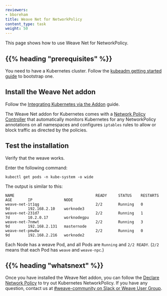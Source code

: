 ```yaml
---
reviewers:
- bboreham
title: Weave Net for NetworkPolicy
content_type: task
weight: 50
---
```


<!-- overview -->

This page shows how to use Weave Net for NetworkPolicy.



## {{% heading "prerequisites" %}}


You need to have a Kubernetes cluster. Follow the [kubeadm getting started guide](/docs/getting-started-guides/kubeadm/) to bootstrap one.



<!-- steps -->

## Install the Weave Net addon

Follow the [Integrating Kubernetes via the Addon](https://www.weave.works/docs/net/latest/kube-addon/) guide.

The Weave Net addon for Kubernetes comes with a [Network Policy Controller](https://www.weave.works/docs/net/latest/kube-addon/#npc) that automatically monitors Kubernetes for any NetworkPolicy annotations on all namespaces and configures `iptables` rules to allow or block traffic as directed by the policies.

## Test the installation

Verify that the weave works.

Enter the following command:

```shell
kubectl get pods -n kube-system -o wide
```

The output is similar to this:

```
NAME                                    READY     STATUS    RESTARTS   AGE       IP              NODE
weave-net-1t1qg                         2/2       Running   0          9d        192.168.2.10    worknode3
weave-net-231d7                         2/2       Running   1          7d        10.2.0.17       worknodegpu
weave-net-7nmwt                         2/2       Running   3          9d        192.168.2.131   masternode
weave-net-pmw8w                         2/2       Running   0          9d        192.168.2.216   worknode2
```

Each Node has a weave Pod, and all Pods are `Running` and `2/2 READY`. (`2/2` means that each Pod has `weave` and `weave-npc`.)



## {{% heading "whatsnext" %}}


Once you have installed the Weave Net addon, you can follow the [Declare Network Policy](/docs/tasks/administer-cluster/declare-network-policy/) to try out Kubernetes NetworkPolicy. If you have any question, contact us at [#weave-community on Slack or Weave User Group](https://github.com/weaveworks/weave#getting-help).




